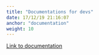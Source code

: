 ```yaml
---
title: "Documentations for devs"
date: 17/12/19 21:16:07
anchor: "documentation"
weight: 10
---
```


[Link to documentation](../docs/index.html")


